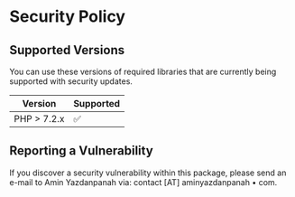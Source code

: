 # Security Policy

## Supported Versions

You can use these versions of required libraries that are currently being supported with security updates.

| Version              | Supported          |
| -------------------- | ------------------ |
| PHP > 7.2.x          | :white_check_mark: |


## Reporting a Vulnerability

If you discover a security vulnerability within this package, please send an e-mail to Amin Yazdanpanah via: contact [AT] aminyazdanpanah • com.

